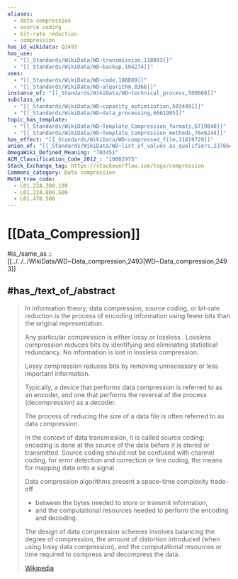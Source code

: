 ```yaml
---
aliases:
  - data compression
  - source coding
  - bit-rate reduction
  - compression
has_id_wikidata: Q2493
has_use:
  - "[[_Standards/WikiData/WD~transmission,118093]]"
  - "[[_Standards/WikiData/WD~backup,194274]]"
uses:
  - "[[_Standards/WikiData/WD~code,188889]]"
  - "[[_Standards/WikiData/WD~algorithm,8366]]"
instance_of: "[[_Standards/WikiData/WD~technical_process,500669]]"
subclass_of:
  - "[[_Standards/WikiData/WD~capacity_optimization,5034491]]"
  - "[[_Standards/WikiData/WD~data_processing,6661985]]"
topic_has_template:
  - "[[_Standards/WikiData/WD~Template_Compression_formats,6719840]]"
  - "[[_Standards/WikiData/WD~Template_Compression_methods,7646244]]"
has_effect: "[[_Standards/WikiData/WD~compressed_file,11819729]]"
union_of: "[[_Standards/WikiData/WD~list_of_values_as_qualifiers,23766486]]"
OmegaWiki_Defined_Meaning: "703451"
ACM_Classification_Code_2012_: "10002975"
Stack_Exchange_tag: https://stackoverflow.com/tags/compression
Commons_category: Data compression
MeSH_tree_code:
  - L01.224.308.189
  - L01.224.800.500
  - L01.470.500
---
```


# [[Data_Compression]] 

#is_/same_as :: [[../../../WikiData/WD~Data_compression,2493|WD~Data_compression,2493]] 

## #has_/text_of_/abstract 

> In information theory, data compression, source coding, or bit-rate reduction 
> is the process of encoding information using fewer bits than the original representation. 
> 
> Any particular compression is either lossy or lossless
> . Lossless compression reduces bits by identifying and eliminating statistical redundancy. 
> No information is lost in lossless compression. 
> 
> Lossy compression reduces bits by removing unnecessary or less important information. 
> 
> Typically, a device that performs data compression is referred to as an encoder, 
> and one that performs the reversal of the process (decompression) as a decoder.
>
> The process of reducing the size of a data file is often referred to as data compression. 
> 
> In the context of data transmission, it is called source coding: 
> encoding is done at the source of the data before it is stored or transmitted. 
> Source coding should not be confused with channel coding, 
> for error detection and correction or line coding, the means for mapping data onto a signal.
>
> Data compression algorithms present a space–time complexity trade-off 
> - between the bytes needed to store or transmit information, 
> - and the computational resources needed to perform the encoding and decoding. 
> 
> The design of data compression schemes involves balancing the degree of compression, 
> the amount of distortion introduced (when using lossy data compression), 
> and the computational resources or time required to compress and decompress the data.
>
> [Wikipedia](https://en.wikipedia.org/wiki/Data%20compression) 


